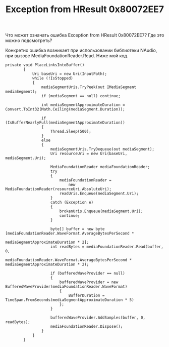 ﻿---
title: "Exception from HResult 0x80072EE7"
se.owner.user_id: 312216
se.owner.display_name: "Liidia"
se.owner.link: "https://ru.stackoverflow.com/users/312216/liidia"
se.link: "https://ru.stackoverflow.com/questions/914946/exception-from-hresult-0x80072ee7"
se.question_id: 914946
se.post_type: question
se.score: 2
---
<p>Что может означать ошибка Exception from HResult 0x80072EE7? Где это можно подсмотреть?</p>

<p>Конкретно ошибка возникает при использовании библиотеки NAudio, при вызове MediaFoundationReader.Read. Ниже мой код.</p>

<pre><code>private void PlaceLinksIntoBuffer()
        {
            Uri baseUri = new Uri(InputPath);
            while (!IsStopped)
            {
                mediaSegmentUris.TryPeek(out IMediaSegment mediaSegment);
                if (mediaSegment == null) continue;

                int mediaSegmentApproximateDuration = Convert.ToInt32(Math.Ceiling(mediaSegment.Duration));

                if (IsBufferNearlyFull(mediaSegmentApproximateDuration))
                {
                    Thread.Sleep(500);
                }
                else
                {
                    mediaSegmentUris.TryDequeue(out mediaSegment);
                    Uri resourceUri = new Uri(baseUri, mediaSegment.Uri);

                    MediaFoundationReader mediaFoundationReader;
                    try
                    {
                        mediaFoundationReader =
                            new MediaFoundationReader(resourceUri.AbsoluteUri);
                        readUris.Enqueue(mediaSegment.Uri);
                    }
                    catch (Exception e)
                    {
                        brokenUris.Enqueue(mediaSegment.Uri);
                        continue;
                    }

                    byte[] buffer = new byte [mediaFoundationReader.WaveFormat.AverageBytesPerSecond *
                                              mediaSegmentApproximateDuration * 2];
                    int readBytes = mediaFoundationReader.Read(buffer, 0,
                        mediaFoundationReader.WaveFormat.AverageBytesPerSecond * mediaSegmentApproximateDuration * 2);

                    if (bufferedWaveProvider == null)
                    {
                        bufferedWaveProvider = new BufferedWaveProvider(mediaFoundationReader.WaveFormat)
                        {
                            BufferDuration = TimeSpan.FromSeconds(mediaSegmentApproximateDuration * 5)
                        };
                    }

                    bufferedWaveProvider.AddSamples(buffer, 0, readBytes);
                    mediaFoundationReader.Dispose();
                }
            }
        }
</code></pre>
